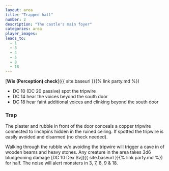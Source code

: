 ```yaml
---
layout: area
title: "Trapped hall"
number: 2
description: "The castle's main foyer"
categories: area
player_images:
leads_to:
  - 1
  - 3
  - 4
  - 5
  - 8
  - 18
---
```



[**Wis (Perception) check**]({{ site.baseurl }}{% link party.md %})
* DC 10 (DC 20 passive) spot the tripwire
* DC 14 hear the voices beyond the south door
* DC 18 hear faint additional voices and clinking beyond the south door

### Trap

The plaster and rubble in front of the door conceals a copper tripwire connected to linchpins hidden in the ruined ceiling.  If spotted the tripwire is easily avoided and disarmed (no check needed).

Walking through the rubble w/o avoiding the tripwire will trigger a cave in of wooden beams and heavy stones.  Any creature in the area takes 3d6 bludgeoning damage [DC 10 Dex Sv]({{ site.baseurl }}{% link party.md %}) for half.  The noise will alert monsters in 3, 7, 8, 9 & 18.
